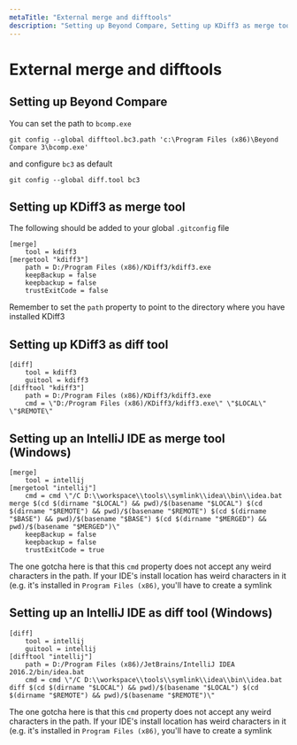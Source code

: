 ```yaml
---
metaTitle: "External merge and difftools"
description: "Setting up Beyond Compare, Setting up KDiff3 as merge tool, Setting up KDiff3 as diff tool, Setting up an IntelliJ IDE as merge tool (Windows), Setting up an IntelliJ IDE as diff tool (Windows)"
---
```


# External merge and difftools



## Setting up Beyond Compare


You can set the path to `bcomp.exe`

```git
git config --global difftool.bc3.path 'c:\Program Files (x86)\Beyond Compare 3\bcomp.exe'

```

and configure `bc3` as default

```git
git config --global diff.tool bc3

```



## Setting up KDiff3 as merge tool


The following should be added to your global `.gitconfig` file

```git
[merge]
    tool = kdiff3
[mergetool "kdiff3"]
    path = D:/Program Files (x86)/KDiff3/kdiff3.exe
    keepBackup = false
    keepbackup = false
    trustExitCode = false

```

Remember to set the `path` property to point to the directory where you have installed KDiff3



## Setting up KDiff3 as diff tool


```git
[diff]
    tool = kdiff3
    guitool = kdiff3
[difftool "kdiff3"]
    path = D:/Program Files (x86)/KDiff3/kdiff3.exe
    cmd = \"D:/Program Files (x86)/KDiff3/kdiff3.exe\" \"$LOCAL\" \"$REMOTE\"

```



## Setting up an IntelliJ IDE as merge tool (Windows)


```git
[merge]
    tool = intellij
[mergetool "intellij"]
    cmd = cmd \"/C D:\\workspace\\tools\\symlink\\idea\\bin\\idea.bat merge $(cd $(dirname "$LOCAL") && pwd)/$(basename "$LOCAL") $(cd $(dirname "$REMOTE") && pwd)/$(basename "$REMOTE") $(cd $(dirname "$BASE") && pwd)/$(basename "$BASE") $(cd $(dirname "$MERGED") && pwd)/$(basename "$MERGED")\"
    keepBackup = false
    keepbackup = false
    trustExitCode = true

```

The one gotcha here is that this `cmd` property does not accept any weird characters in the path. If your IDE's install location has weird characters in it (e.g. it's installed in `Program Files (x86)`, you'll have to create a symlink



## Setting up an IntelliJ IDE as diff tool (Windows)


```git
[diff]
    tool = intellij
    guitool = intellij
[difftool "intellij"]
    path = D:/Program Files (x86)/JetBrains/IntelliJ IDEA 2016.2/bin/idea.bat
    cmd = cmd \"/C D:\\workspace\\tools\\symlink\\idea\\bin\\idea.bat diff $(cd $(dirname "$LOCAL") && pwd)/$(basename "$LOCAL") $(cd $(dirname "$REMOTE") && pwd)/$(basename "$REMOTE")\"

```

The one gotcha here is that this `cmd` property does not accept any weird characters in the path. If your IDE's install location has weird characters in it (e.g. it's installed in `Program Files (x86)`, you'll have to create a symlink

